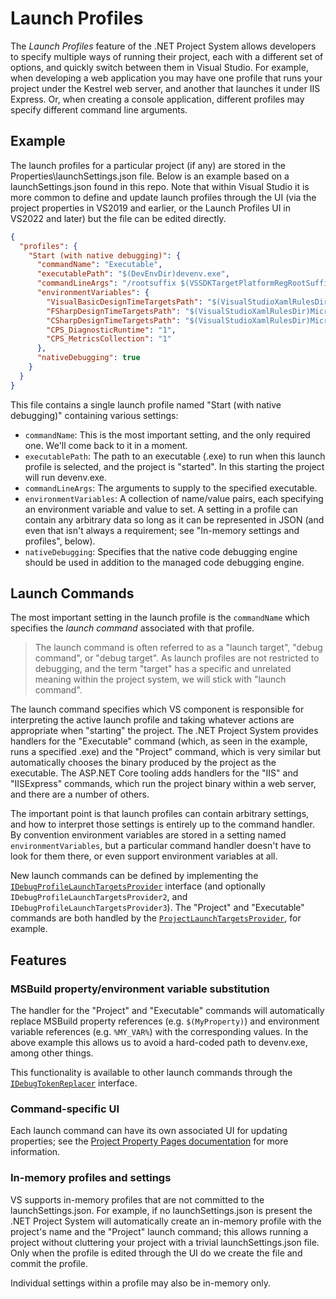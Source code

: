 ﻿# Launch Profiles

The _Launch Profiles_ feature of the .NET Project System allows developers to specify multiple ways of running their project, each with a different set of options, and quickly switch between them in Visual Studio. For example, when developing a web application you may have one profile that runs your project under the Kestrel web server, and another that launches it under IIS Express. Or, when creating a console application, different profiles may specify different command line arguments.

## Example

The launch profiles for a particular project (if any) are stored in the Properties\launchSettings.json file. Below is an example based on a launchSettings.json found in this repo. Note that within Visual Studio it is more common to define and update launch profiles through the UI (via the project properties in VS2019 and earlier, or the Launch Profiles UI in VS2022 and later) but the file can be edited directly.

``` json
{
  "profiles": {
    "Start (with native debugging)": {
      "commandName": "Executable",
      "executablePath": "$(DevEnvDir)devenv.exe",
      "commandLineArgs": "/rootsuffix $(VSSDKTargetPlatformRegRootSuffix) /log",
      "environmentVariables": {
        "VisualBasicDesignTimeTargetsPath": "$(VisualStudioXamlRulesDir)Microsoft.VisualBasic.DesignTime.targets",
        "FSharpDesignTimeTargetsPath": "$(VisualStudioXamlRulesDir)Microsoft.FSharp.DesignTime.targets",
        "CSharpDesignTimeTargetsPath": "$(VisualStudioXamlRulesDir)Microsoft.CSharp.DesignTime.targets",
        "CPS_DiagnosticRuntime": "1",
        "CPS_MetricsCollection": "1"
      },
      "nativeDebugging": true
    }
  }
}
```

This file contains a single launch profile named "Start (with native debugging)" containing various settings:

- `commandName`: This is the most important setting, and the only required one. We'll come back to it in a moment.
- `executablePath`: The path to an executable (.exe) to run when this launch profile is selected, and the project is "started". In this starting the project will run devenv.exe.
- `commandLineArgs`: The arguments to supply to the specified executable.
- `environmentVariables`: A collection of name/value pairs, each specifying an environment variable and value to set. A setting in a profile can contain any arbitrary data so long as it can be represented in JSON (and even that isn't always a requirement; see "In-memory settings and profiles", below).
- `nativeDebugging`: Specifies that the native code debugging engine should be used in addition to the managed code debugging engine.

## Launch Commands

The most important setting in the launch profile is the `commandName` which specifies the _launch command_ associated with that profile.

> The launch command is often referred to as a "launch target", "debug command", or "debug target". As launch profiles are not restricted to debugging, and the term "target" has a specific and unrelated meaning within the project system, we will stick with "launch command".

The launch command specifies which VS component is responsible for interpreting the active launch profile and taking whatever actions are appropriate when "starting" the project. The .NET Project System provides handlers for the "Executable" command (which, as seen in the example, runs a specified .exe) and the "Project" command, which is very similar but automatically chooses the binary produced by the project as the executable. The ASP.NET Core tooling adds handlers for the "IIS" and "IISExpress" commands, which run the project binary within a web server, and there are a number of others.

The important point is that launch profiles can contain arbitrary settings, and how to interpret those settings is entirely up to the command handler. By convention environment variables are stored in a setting named `environmentVariables`, but a particular command handler doesn't have to look for them there, or even support environment variables at all.

New launch commands can be defined by implementing the [`IDebugProfileLaunchTargetsProvider`](https://github.com/dotnet/project-system/blob/main/src/Microsoft.VisualStudio.ProjectSystem.Managed.VS/ProjectSystem/VS/Debug/IDebugProfileLaunchTargetsProvider.cs) interface (and optionally `IDebugProfileLaunchTargetsProvider2`, and `IDebugProfileLaunchTargetsProvider3`). The "Project" and "Executable" commands are both handled by the [`ProjectLaunchTargetsProvider`](https://github.com/dotnet/project-system/blob/main/src/Microsoft.VisualStudio.ProjectSystem.Managed.VS/ProjectSystem/VS/Debug/ProjectLaunchTargetsProvider.cs), for example.

## Features

### MSBuild property/environment variable substitution

The handler for the "Project" and "Executable" commands will automatically replace MSBuild property references (e.g. `$(MyProperty)`) and environment variable references (e.g. `%MY_VAR%`) with the corresponding values. In the above example this allows us to avoid a hard-coded path to devenv.exe, among other things.

This functionality is available to other launch commands through the [`IDebugTokenReplacer`](https://github.com/dotnet/project-system/blob/main/src/Microsoft.VisualStudio.ProjectSystem.Managed/ProjectSystem/Debug/IDebugTokenReplacer.cs) interface.

### Command-specific UI

Each launch command can have its own associated UI for updating properties; see the [Project Property Pages documentation](https://github.com/dotnet/project-system/tree/main/docs/repo/property-pages) for more information.

### In-memory profiles and settings

VS supports in-memory profiles that are not committed to the launchSettings.json. For example, if no launchSettings.json is present the .NET Project System will automatically create an in-memory profile with the project's name and the "Project" launch command; this allows running a project without cluttering your project with a trivial launchSettings.json file. Only when the profile is edited through the UI do we create the file and commit the profile.

Individual settings within a profile may also be in-memory only. 